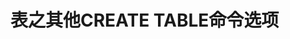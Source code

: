 表之其他CREATE TABLE命令选项
================================================================================
